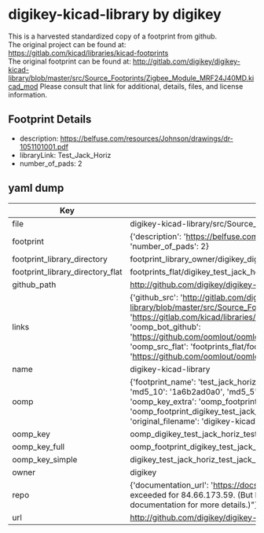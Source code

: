# digikey-kicad-library by digikey  
This is a harvested standardized copy of a footprint from github.  
The original project can be found at:  
https://gitlab.com/kicad/libraries/kicad-footprints  
The original footprint can be found at:
http://gitlab.com/digikey/digikey-kicad-library/blob/master/src/Source_Footprints/Zigbee_Module_MRF24J40MD.kicad_mod
Please consult that link for additional, details, files, and license information.  
## Footprint Details
* description: https://belfuse.com/resources/Johnson/drawings/dr-1051101001.pdf  
* libraryLink: Test_Jack_Horiz  
* number_of_pads: 2  
## yaml dump  
| Key | Value |  
| --- | --- |  
| file | digikey-kicad-library/src/Source_Footprints/Test_Jack_Horiz.kicad_mod |  
| footprint | {'description': 'https://belfuse.com/resources/Johnson/drawings/dr-1051101001.pdf', 'libraryLink': 'Test_Jack_Horiz', 'number_of_pads': 2} |  
| footprint_library_directory | footprint_library_owner/digikey_digikey-kicad-library |  
| footprint_library_directory_flat | footprints_flat/digikey_test_jack_horiz_test_jack_horiz/working |  
| github_path | http://github.com/digikey/digikey-kicad-library/blob/master/src/Source_Footprints/Test_Jack_Horiz.kicad_mod |  
| links | {'github_src': 'http://gitlab.com/digikey/digikey-kicad-library/blob/master/src/Source_Footprints/Zigbee_Module_MRF24J40MD.kicad_mod', 'github_src_repo': 'https://gitlab.com/kicad/libraries/kicad-footprints', 'oomp_bot': 'footprints/digikey_test_jack_horiz_test_jack_horiz/working', 'oomp_bot_github': 'https://github.com/oomlout/oomlout_oomp_footprint_bot/tree/main/footprints/digikey_test_jack_horiz_test_jack_horiz/working', 'oomp_src_flat': 'footprints_flat/footprints_flat/digikey_test_jack_horiz_test_jack_horiz/working', 'oomp_src_flat_github': 'https://github.com/oomlout/oomlout_oomp_footprint_src/tree/main/footprints_flat/digikey_test_jack_horiz_test_jack_horiz/working'} |  
| name | digikey-kicad-library |  
| oomp | {'footprint_name': 'test_jack_horiz', 'library_name': 'test_jack_horiz_kicad_mod', 'md5': '1a6b2ad0a0ae835ace399a6742a3f117', 'md5_10': '1a6b2ad0a0', 'md5_5': '1a6b2', 'md5_6': '1a6b2a', 'oomp_key': 'oomp_digikey_test_jack_horiz_test_jack_horiz', 'oomp_key_extra': 'oomp_footprint_digikey_test_jack_horiz_test_jack_horiz', 'oomp_key_full': 'oomp_footprint_digikey_test_jack_horiz_test_jack_horiz_1a6b2a', 'oomp_key_simple': 'digikey_test_jack_horiz_test_jack_horiz', 'original_filename': 'digikey-kicad-library/src/Source_Footprints/Test_Jack_Horiz.kicad_mod', 'owner_name': 'digikey'} |  
| oomp_key | oomp_digikey_test_jack_horiz_test_jack_horiz |  
| oomp_key_full | oomp_footprint_digikey_test_jack_horiz_test_jack_horiz |  
| oomp_key_simple | digikey_test_jack_horiz_test_jack_horiz |  
| owner | digikey |  
| repo | {'documentation_url': 'https://docs.github.com/rest/overview/resources-in-the-rest-api#rate-limiting', 'message': "API rate limit exceeded for 84.66.173.59. (But here's the good news: Authenticated requests get a higher rate limit. Check out the documentation for more details.)"} |  
| url | http://github.com/digikey/digikey-kicad-library |  

